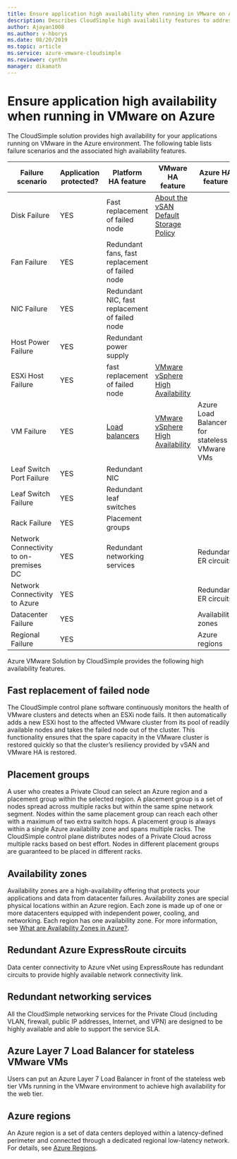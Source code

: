 ```yaml
--- 
title: Ensure application high availability when running in VMware on Azure 
description: Describes CloudSimple high availability features to address common application failure scenarios for applications running in a CloudSimple Private Cloud
author: Ajayan1008 
ms.author: v-hborys 
ms.date: 08/20/2019 
ms.topic: article 
ms.service: azure-vmware-cloudsimple 
ms.reviewer: cynthn 
manager: dikamath 
---
```


# Ensure application high availability when running in VMware on Azure

The CloudSimple solution provides high availability for your applications running on VMware in the Azure environment. The following table lists failure scenarios and the associated high availability features.

| Failure scenario | Application protected? | Platform HA feature | VMware HA feature | Azure HA feature |
------------ | ------------- | ------------ | ------------ | ------------- |
| Disk Failure | YES | Fast replacement of failed node | [About the vSAN Default Storage Policy](https://docs.vmware.com/en/VMware-vSphere/6.7/com.vmware.vsphere.virtualsan.doc/GUID-C228168F-6807-4C2A-9D74-E584CAF49A2A.html) |
| Fan Failure | YES | Redundant fans, fast replacement of failed node |  |  |
| NIC Failure | YES | Redundant NIC, fast replacement of failed node
| Host Power Failure | YES | Redundant power supply |  |  |
| ESXi Host Failure | YES | fast replacement of failed node | [VMware vSphere High Availability](https://www.vmware.com/products/vsphere/high-availability.html) |  |  |
| VM Failure | YES | [Load balancers](load-balancers.md)  | [VMware vSphere High Availability](https://www.vmware.com/products/vsphere/high-availability.html) | Azure Load Balancer for stateless VMware VMs |
| Leaf Switch Port Failure | YES | Redundant NIC |  |  |
| Leaf Switch Failure | YES | Redundant leaf switches |  |  |
| Rack Failure | YES | Placement groups |  |  |
| Network Connectivity to on-premises DC | YES  | Redundant networking services |  | Redundant ER circuits |
| Network Connectivity to Azure | YES | |  | Redundant ER circuits |
| Datacenter Failure | YES |  |  | Availability zones |
| Regional Failure | YES  |  |  | Azure regions |

Azure VMware Solution by CloudSimple provides the following high availability features.

## Fast replacement of failed node

The CloudSimple control plane software continuously monitors the health of VMware clusters and detects when an ESXi node fails. It then automatically adds a new ESXi host to the affected VMware cluster from its pool of readily available nodes and takes the failed node out of the cluster. This functionality ensures that the spare capacity in the VMware cluster is restored quickly so that the cluster’s resiliency provided by vSAN and VMware HA is restored.

## Placement groups

A user who creates a Private Cloud can select an Azure region and a placement group within the selected region. A placement group is a set of nodes spread across multiple racks but within the same spine network segment. Nodes within the same placement group can reach each other with a maximum of two extra switch hops. A placement group is always within a single Azure availability zone and spans multiple racks. The CloudSimple control plane distributes nodes of a Private Cloud across multiple racks based on best effort. Nodes in different placement groups are guaranteed to be placed in different racks.

## Availability zones

Availability zones are a high-availability offering that protects your applications and data from datacenter failures. Availability zones are special physical locations within an Azure region. Each zone is made up of one or more datacenters equipped with independent power, cooling, and networking. Each region has one availability zone. For more information, see [What are Availability Zones in Azure?](../availability-zones/az-overview.md).

## Redundant Azure ExpressRoute circuits

Data center connectivity to Azure vNet using ExpressRoute has redundant circuits to provide highly available network connectivity link.

## Redundant networking services

All the CloudSimple networking services for the Private Cloud (including VLAN, firewall, public IP addresses, Internet, and VPN) are designed to be highly available and able to support the service SLA.

## Azure Layer 7 Load Balancer for stateless VMware VMs

Users can put an Azure Layer 7 Load Balancer in front of the stateless web tier VMs running in the VMware environment to achieve high availability for the web tier.

## Azure regions

An Azure region is a set of data centers deployed within a latency-defined perimeter and connected through a dedicated regional low-latency network. For details, see [Azure Regions](https://azure.microsoft.com/global-infrastructure/regions).
